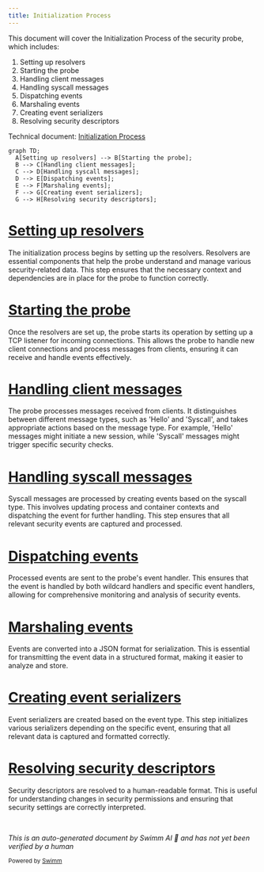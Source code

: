 ```yaml
---
title: Initialization Process
---
```

This document will cover the Initialization Process of the security probe, which includes:

1. Setting up resolvers
2. Starting the probe
3. Handling client messages
4. Handling syscall messages
5. Dispatching events
6. Marshaling events
7. Creating event serializers
8. Resolving security descriptors

Technical document: <SwmLink doc-title="Initialization Process">[Initialization Process](/.swm/initialization-process.jyz5llsx.sw.md)</SwmLink>

```mermaid
graph TD;
  A[Setting up resolvers] --> B[Starting the probe];
  B --> C[Handling client messages];
  C --> D[Handling syscall messages];
  D --> E[Dispatching events];
  E --> F[Marshaling events];
  F --> G[Creating event serializers];
  G --> H[Resolving security descriptors];
```

# [Setting up resolvers](https://app.swimm.io/repos/Z2l0aHViJTNBJTNBZGF0YWRvZy1hZ2VudCUzQSUzQVN3aW1tLURlbW8=/docs/jyz5llsx#initialization)

The initialization process begins by setting up the resolvers. Resolvers are essential components that help the probe understand and manage various security-related data. This step ensures that the necessary context and dependencies are in place for the probe to function correctly.

# [Starting the probe](https://app.swimm.io/repos/Z2l0aHViJTNBJTNBZGF0YWRvZy1hZ2VudCUzQSUzQVN3aW1tLURlbW8=/docs/jyz5llsx#starting-the-probe)

Once the resolvers are set up, the probe starts its operation by setting up a TCP listener for incoming connections. This allows the probe to handle new client connections and process messages from clients, ensuring it can receive and handle events effectively.

# [Handling client messages](https://app.swimm.io/repos/Z2l0aHViJTNBJTNBZGF0YWRvZy1hZ2VudCUzQSUzQVN3aW1tLURlbW8=/docs/jyz5llsx#handling-client-messages)

The probe processes messages received from clients. It distinguishes between different message types, such as 'Hello' and 'Syscall', and takes appropriate actions based on the message type. For example, 'Hello' messages might initiate a new session, while 'Syscall' messages might trigger specific security checks.

# [Handling syscall messages](https://app.swimm.io/repos/Z2l0aHViJTNBJTNBZGF0YWRvZy1hZ2VudCUzQSUzQVN3aW1tLURlbW8=/docs/jyz5llsx#handling-syscall-messages)

Syscall messages are processed by creating events based on the syscall type. This involves updating process and container contexts and dispatching the event for further handling. This step ensures that all relevant security events are captured and processed.

# [Dispatching events](https://app.swimm.io/repos/Z2l0aHViJTNBJTNBZGF0YWRvZy1hZ2VudCUzQSUzQVN3aW1tLURlbW8=/docs/jyz5llsx#dispatching-events)

Processed events are sent to the probe's event handler. This ensures that the event is handled by both wildcard handlers and specific event handlers, allowing for comprehensive monitoring and analysis of security events.

# [Marshaling events](https://app.swimm.io/repos/Z2l0aHViJTNBJTNBZGF0YWRvZy1hZ2VudCUzQSUzQVN3aW1tLURlbW8=/docs/jyz5llsx#marshaling-events)

Events are converted into a JSON format for serialization. This is essential for transmitting the event data in a structured format, making it easier to analyze and store.

# [Creating event serializers](https://app.swimm.io/repos/Z2l0aHViJTNBJTNBZGF0YWRvZy1hZ2VudCUzQSUzQVN3aW1tLURlbW8=/docs/jyz5llsx#creating-event-serializer)

Event serializers are created based on the event type. This step initializes various serializers depending on the specific event, ensuring that all relevant data is captured and formatted correctly.

# [Resolving security descriptors](https://app.swimm.io/repos/Z2l0aHViJTNBJTNBZGF0YWRvZy1hZ2VudCUzQSUzQVN3aW1tLURlbW8=/docs/jyz5llsx#resolving-old-security-descriptor)

Security descriptors are resolved to a human-readable format. This is useful for understanding changes in security permissions and ensuring that security settings are correctly interpreted.

&nbsp;

*This is an auto-generated document by Swimm AI 🌊 and has not yet been verified by a human*

<SwmMeta version="3.0.0" repo-id="Z2l0aHViJTNBJTNBZGF0YWRvZy1hZ2VudCUzQSUzQVN3aW1tLURlbW8=" repo-name="datadog-agent"><sup>Powered by [Swimm](/)</sup></SwmMeta>
